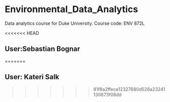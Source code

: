 # Environmental_Data_Analytics
Data analytics course for Duke University. Course code: ENV 872L

<<<<<<< HEAD
## User:Sebastian Bognar
=======
## User: Kateri Salk
>>>>>>> 81f8a2ffece12327680d526a23241130673f08dd
